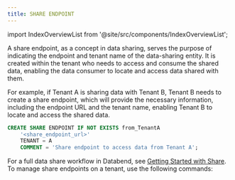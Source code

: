 ```yaml
---
title: SHARE ENDPOINT
---
```

import IndexOverviewList from '@site/src/components/IndexOverviewList';

A share endpoint, as a concept in data sharing, serves the purpose of indicating the endpoint and tenant name of the data-sharing entity. It is created within the tenant who needs to access and consume the shared data, enabling the data consumer to locate and access data shared with them.

For example, if Tenant A is sharing data with Tenant B, Tenant B needs to create a share endpoint, which will provide the necessary information, including the endpoint URL and the tenant name, enabling Tenant B to locate and access the shared data.

```sql title='Create Share Endpoint on Tenant B:'
CREATE SHARE ENDPOINT IF NOT EXISTS from_TenantA
    '<share_endpoint_url>'
    TENANT = A
    COMMENT = 'Share endpoint to access data from Tenant A';
```

For a full data share workflow in Databend, see [Getting Started with Share](../90-share/index.md#getting-started-with-share). To manage share endpoints on a tenant, use the following commands:

<IndexOverviewList />